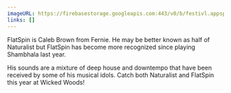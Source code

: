 ```yaml
---
imageURL: https://firebasestorage.googleapis.com:443/v0/b/festivl.appspot.com/o/userContent%2F4BA5EE99-8793-4CF8-B372-290B13662CDA.png?alt=media&token=2b52f252-6acb-42c5-ab57-993b8c1e97e5
links: []
---
```

FlatSpin is Caleb Brown from Fernie. He may be better known as half of Naturalist but FlatSpin has become more recognized since playing Shambhala last year. 

His sounds are a mixture of deep house and downtempo that have been received by some of his musical idols. Catch both Naturalist and FlatSpin this year at Wicked Woods! 